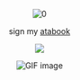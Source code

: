 <div align="center">


![0](https://i.postimg.cc/FFLnpRWQ/Untitled38-20250727124330.png)

sign my [atabook](https://007n7.atabook.org)

![](https://komarev.com/ghpvc/?username=007n7&color=ff367c&label=views)
 
![GIF image](https://github.com/user-attachments/assets/59368af3-368c-4752-bf53-26c763a7178e)


</div>
